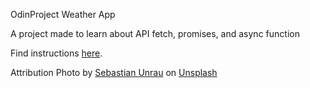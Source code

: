 OdinProject Weather App

A project made to learn about API fetch, promises, and async function

Find instructions <a href="https://www.theodinproject.com/lessons/node-path-javascript-weather-app" target="_black">here</a>.

Attribution
Photo by <a href="https://unsplash.com/@sebastian_unrau?utm_source=unsplash&utm_medium=referral&utm_content=creditCopyText">Sebastian Unrau</a> on <a href="https://unsplash.com/photos/sp-p7uuT0tw?utm_source=unsplash&utm_medium=referral&utm_content=creditCopyText">Unsplash</a>
  